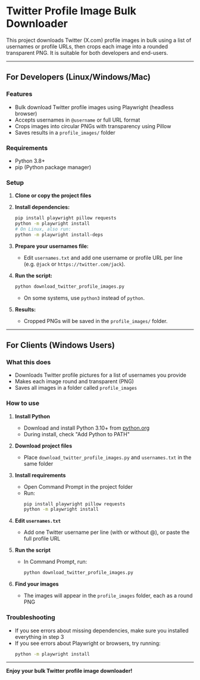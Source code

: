 # Twitter Profile Image Bulk Downloader

This project downloads Twitter (X.com) profile images in bulk using a list of usernames or profile URLs, then crops each image into a rounded transparent PNG. It is suitable for both developers and end-users.

---

## For Developers (Linux/Windows/Mac)

### Features
- Bulk download Twitter profile images using Playwright (headless browser)
- Accepts usernames in `@username` or full URL format
- Crops images into circular PNGs with transparency using Pillow
- Saves results in a `profile_images/` folder

### Requirements
- Python 3.8+
- pip (Python package manager)

### Setup
1. **Clone or copy the project files**
2. **Install dependencies:**
   ```bash
   pip install playwright pillow requests
   python -m playwright install
   # On Linux, also run:
   python -m playwright install-deps
   ```
3. **Prepare your usernames file:**
   - Edit `usernames.txt` and add one username or profile URL per line (e.g. `@jack` or `https://twitter.com/jack`).

4. **Run the script:**
   ```bash
   python download_twitter_profile_images.py
   ```
   - On some systems, use `python3` instead of `python`.

5. **Results:**
   - Cropped PNGs will be saved in the `profile_images/` folder.

---

## For Clients (Windows Users)

### What this does
- Downloads Twitter profile pictures for a list of usernames you provide
- Makes each image round and transparent (PNG)
- Saves all images in a folder called `profile_images`

### How to use
1. **Install Python**
   - Download and install Python 3.10+ from [python.org](https://www.python.org/downloads/)
   - During install, check "Add Python to PATH"

2. **Download project files**
   - Place `download_twitter_profile_images.py` and `usernames.txt` in the same folder

3. **Install requirements**
   - Open Command Prompt in the project folder
   - Run:
     ```cmd
     pip install playwright pillow requests
     python -m playwright install
     ```

4. **Edit `usernames.txt`**
   - Add one Twitter username per line (with or without @), or paste the full profile URL

5. **Run the script**
   - In Command Prompt, run:
     ```cmd
     python download_twitter_profile_images.py
     ```

6. **Find your images**
   - The images will appear in the `profile_images` folder, each as a round PNG

### Troubleshooting
- If you see errors about missing dependencies, make sure you installed everything in step 3
- If you see errors about Playwright or browsers, try running:
  ```cmd
  python -m playwright install
  ```

---

**Enjoy your bulk Twitter profile image downloader!**
